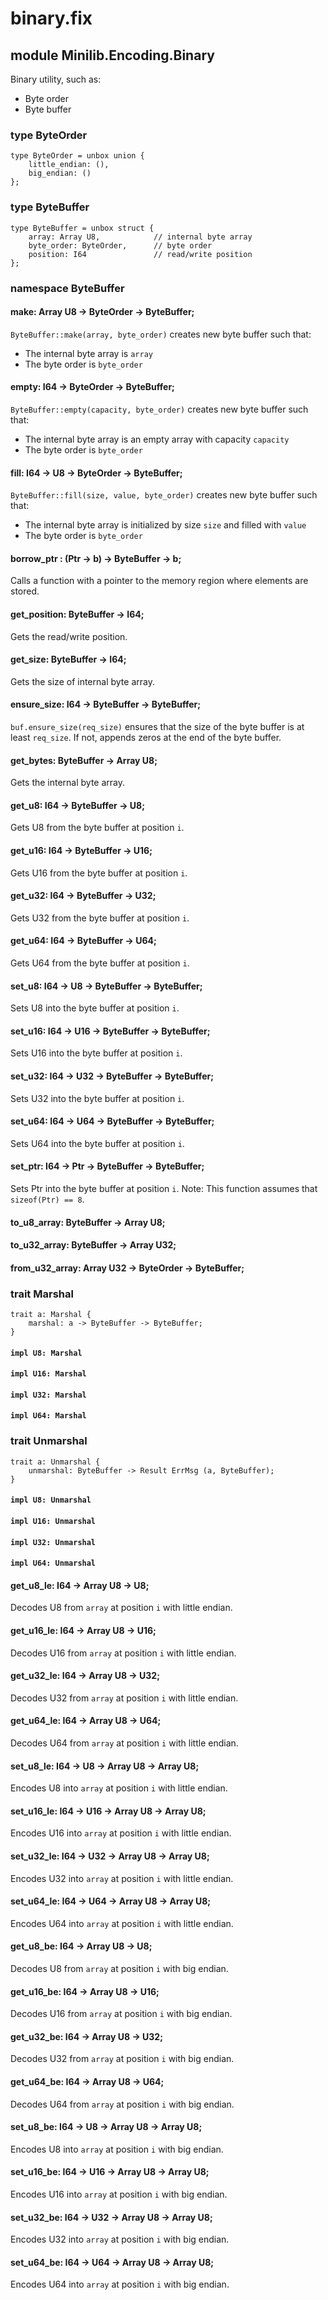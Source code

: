 # binary.fix

## module Minilib.Encoding.Binary

Binary utility, such as:
- Byte order
- Byte buffer

### type ByteOrder

```
type ByteOrder = unbox union {
    little_endian: (),
    big_endian: ()
};
```
### type ByteBuffer

```
type ByteBuffer = unbox struct {
    array: Array U8,            // internal byte array
    byte_order: ByteOrder,      // byte order
    position: I64               // read/write position
};
```
### namespace ByteBuffer

#### make: Array U8 -> ByteOrder -> ByteBuffer;

`ByteBuffer::make(array, byte_order)` creates new byte buffer such that:
- The internal byte array is `array`
- The byte order is `byte_order`

#### empty: I64 -> ByteOrder -> ByteBuffer;

`ByteBuffer::empty(capacity, byte_order)` creates new byte buffer such that:
- The internal byte array is an empty array with capacity `capacity`
- The byte order is `byte_order`

#### fill: I64 -> U8 -> ByteOrder -> ByteBuffer;

`ByteBuffer::fill(size, value, byte_order)` creates new byte buffer such that:
- The internal byte array is initialized by size `size` and filled with `value`
- The byte order is `byte_order`

#### borrow_ptr : (Ptr -> b) -> ByteBuffer -> b;

Calls a function with a pointer to the memory region where elements are stored.

#### get_position: ByteBuffer -> I64;

Gets the read/write position.

#### get_size: ByteBuffer -> I64;

Gets the size of internal byte array.

#### ensure_size: I64 -> ByteBuffer -> ByteBuffer;

`buf.ensure_size(req_size)` ensures that the size of the byte buffer is at least `req_size`.
If not, appends zeros at the end of the byte buffer.

#### get_bytes: ByteBuffer -> Array U8;

Gets the internal byte array.

#### get_u8: I64 -> ByteBuffer -> U8;

Gets U8 from the byte buffer at position `i`.

#### get_u16: I64 -> ByteBuffer -> U16;

Gets U16 from the byte buffer at position `i`.

#### get_u32: I64 -> ByteBuffer -> U32;

Gets U32 from the byte buffer at position `i`.

#### get_u64: I64 -> ByteBuffer -> U64;

Gets U64 from the byte buffer at position `i`.

#### set_u8: I64 -> U8 -> ByteBuffer -> ByteBuffer;

Sets U8 into the byte buffer at position `i`.

#### set_u16: I64 -> U16 -> ByteBuffer -> ByteBuffer;

Sets U16 into the byte buffer at position `i`.

#### set_u32: I64 -> U32 -> ByteBuffer -> ByteBuffer;

Sets U32 into the byte buffer at position `i`.

#### set_u64: I64 -> U64 -> ByteBuffer -> ByteBuffer;

Sets U64 into the byte buffer at position `i`.

#### set_ptr: I64 -> Ptr -> ByteBuffer -> ByteBuffer;

Sets Ptr into the byte buffer at position `i`.
Note: This function assumes that `sizeof(Ptr) == 8`.

#### to_u8_array: ByteBuffer -> Array U8;

#### to_u32_array: ByteBuffer -> Array U32;

#### from_u32_array: Array U32 -> ByteOrder -> ByteBuffer;

### trait Marshal

```
trait a: Marshal {
    marshal: a -> ByteBuffer -> ByteBuffer;
}
```
#### `impl U8: Marshal`

#### `impl U16: Marshal`

#### `impl U32: Marshal`

#### `impl U64: Marshal`

### trait Unmarshal

```
trait a: Unmarshal {
    unmarshal: ByteBuffer -> Result ErrMsg (a, ByteBuffer);
}
```
#### `impl U8: Unmarshal`

#### `impl U16: Unmarshal`

#### `impl U32: Unmarshal`

#### `impl U64: Unmarshal`

#### get_u8_le: I64 -> Array U8 -> U8;

Decodes U8 from `array` at position `i` with little endian.

#### get_u16_le: I64 -> Array U8 -> U16;

Decodes U16 from `array` at position `i` with little endian.

#### get_u32_le: I64 -> Array U8 -> U32;

Decodes U32 from `array` at position `i` with little endian.

#### get_u64_le: I64 -> Array U8 -> U64;

Decodes U64 from `array` at position `i` with little endian.

#### set_u8_le: I64 -> U8 -> Array U8 -> Array U8;

Encodes U8 into `array` at position `i` with little endian.

#### set_u16_le: I64 -> U16 -> Array U8 -> Array U8;

Encodes U16 into `array` at position `i` with little endian.

#### set_u32_le: I64 -> U32 -> Array U8 -> Array U8;

Encodes U32 into `array` at position `i` with little endian.

#### set_u64_le: I64 -> U64 -> Array U8 -> Array U8;

Encodes U64 into `array` at position `i` with little endian.

#### get_u8_be: I64 -> Array U8 -> U8;

Decodes U8 from `array` at position `i` with big endian.

#### get_u16_be: I64 -> Array U8 -> U16;

Decodes U16 from `array` at position `i` with big endian.

#### get_u32_be: I64 -> Array U8 -> U32;

Decodes U32 from `array` at position `i` with big endian.

#### get_u64_be: I64 -> Array U8 -> U64;

Decodes U64 from `array` at position `i` with big endian.

#### set_u8_be: I64 -> U8 -> Array U8 -> Array U8;

Encodes U8 into `array` at position `i` with big endian.

#### set_u16_be: I64 -> U16 -> Array U8 -> Array U8;

Encodes U16 into `array` at position `i` with big endian.

#### set_u32_be: I64 -> U32 -> Array U8 -> Array U8;

Encodes U32 into `array` at position `i` with big endian.

#### set_u64_be: I64 -> U64 -> Array U8 -> Array U8;

Encodes U64 into `array` at position `i` with big endian.

